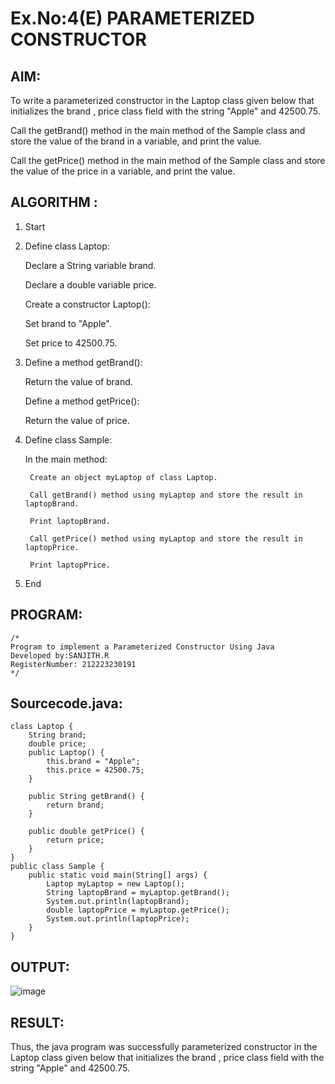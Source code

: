# Ex.No:4(E)  PARAMETERIZED CONSTRUCTOR
## AIM:
To write a parameterized constructor in the Laptop class given below that initializes the brand , price class field with the string "Apple" and 42500.75.

Call the getBrand() method in the main method of the Sample class  and store the value of the brand in a variable, and print the value.

Call the getPrice() method in the main method of the Sample class  and store the value of the price in a variable, and print the value.

## ALGORITHM :

1. Start

2. Define class Laptop:

    Declare a String variable brand.
    
    Declare a double variable price.
    
    Create a constructor Laptop():
    
    Set brand to "Apple".
    
    Set price to 42500.75.

3. Define a method getBrand():

    Return the value of brand.
    
    Define a method getPrice():
    
    Return the value of price.

4. Define class Sample:

    In the main method:
    
        Create an object myLaptop of class Laptop.
        
        Call getBrand() method using myLaptop and store the result in laptopBrand.
        
        Print laptopBrand.
        
        Call getPrice() method using myLaptop and store the result in laptopPrice.
        
        Print laptopPrice.

5. End


## PROGRAM:
 ```
/*
Program to implement a Parameterized Constructor Using Java
Developed by:SANJITH.R
RegisterNumber: 212223230191
*/
```

## Sourcecode.java:

```
class Laptop {
    String brand;
    double price;
    public Laptop() {
        this.brand = "Apple";
        this.price = 42500.75;
    }

    public String getBrand() {
        return brand;
    }

    public double getPrice() {
        return price;
    }
}
public class Sample {
    public static void main(String[] args) {
        Laptop myLaptop = new Laptop();
        String laptopBrand = myLaptop.getBrand();
        System.out.println(laptopBrand);
        double laptopPrice = myLaptop.getPrice();
        System.out.println(laptopPrice);
    }
}
```
## OUTPUT:

![image](https://github.com/user-attachments/assets/dd258499-d8e9-427a-97a0-9157d4055a30)


## RESULT:
Thus, the  java program was successfully parameterized constructor in the Laptop class given below that initializes the brand , price class field with the string "Apple" and 42500.75.

 


